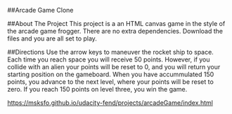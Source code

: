 ##Arcade Game Clone

##About The Project
This project is a an HTML canvas game in the style of the arcade game frogger. There are no extra dependencies. Download the files and you are all set to play. 


##Directions
Use the arrow keys to maneuver the rocket ship to space. Each time you reach space you will receive 50 points. However, if you collide with an alien your points will be reset to 0, and you will return your starting position on the gameboard. When you have accummulated 150 points, you advance to the next level, where your points will be reset to zero. If you reach 150 points on level three, you win the game. 


https://msksfo.github.io/udacity-fend/projects/arcadeGame/index.html
